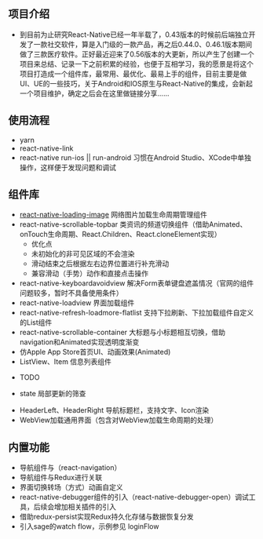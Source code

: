 ## 项目介绍

- 到目前为止研究React-Native已经一年半载了，0.43版本的时候前后端独立开发了一款社交软件，算是入门级的一款产品，再之后0.44.0、0.46.1版本期间做了三款医疗软件。正好最近迎来了0.56版本的大更新，所以产生了创建一个项目来总结、记录一下之前积累的经验，也便于互相学习，我的愿景是将这个项目打造成一个组件库，最常用、最优化、最易上手的组件，目前主要是做UI、UE的一些技巧，关于Android和IOS原生与React-Native的集成，会新起一个项目维护，确定之后会在这里做链接分享......

## 使用流程

- yarn
- react-native-link
- react-native run-ios || run-android 习惯在Android Studio、XCode中单独操作，这样便于发现问题和调试

## 组件库

- [react-native-loading-image](http://www.baidu.com) 网络图片加载生命周期管理组件
- react-native-scrollable-topbar 类资讯的频道切换组件（借助Animated、onTouch生命周期、React.Children、React.cloneElement实现）
  - 优化点
  - 未初始化的非可见区域的不会渲染
  - 滑动结束之后根据左右边界位置进行补充滑动
  - 兼容滑动（手势）动作和直接点击操作
- react-native-keyboardavoidview 解决Form表单键盘遮盖情况（官网的组件问题较多，暂时不具备使用条件）
- react-native-loadview 界面加载组件
- react-native-refresh-loadmore-flatlist 支持下拉刷新、下拉加载组件自定义的List组件
- react-native-scrollable-container 大标题与小标题相互切换，借助navigation和Animated实现透明度渐变
- 仿Apple App Store首页UI、动画效果(Animated)
- ListView、Item 信息列表组件

* TODO
+ state 局部更新的筛查
- HeaderLeft、HeaderRight 导航标题栏，支持文字、Icon渲染
- WebView加载通用界面（包含对WebView加载生命周期的处理）


## 内置功能

- 导航组件与（react-navigation）
- 导航组件与Redux进行关联
- 界面切换转场（方式）动画自定义
- react-native-debugger组件的引入（react-native-debugger-open）调试工具，后续会增加相关插件的引入
- 借助redux-persist实现Redux持久化存储与数据恢复分发
- 引入sage的watch flow，示例参见 loginFlow
